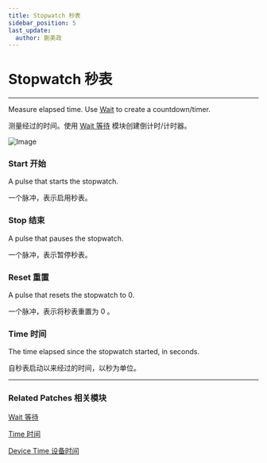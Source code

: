 ```yaml
---
title: Stopwatch 秒表
sidebar_position: 5
last_update:
  author: 蒯美政
---
```


# Stopwatch 秒表

---

Measure elapsed time. Use [Wait](./Wait.md) to create a countdown/timer.

测量经过的时间。使用 [Wait 等待](./Wait.md) 模块创建倒计时/计时器。

![Image](@site/static/img/docs/Utility/stopwatch.png)

### Start 开始

A pulse that starts the stopwatch.

一个脉冲，表示启用秒表。

### Stop 结束

A pulse that pauses the stopwatch.

一个脉冲，表示暂停秒表。

### Reset 重置

A pulse that resets the stopwatch to 0.

一个脉冲，表示将秒表重置为 0 。

### Time 时间

The time elapsed since the stopwatch started, in seconds.

自秒表启动以来经过的时间，以秒为单位。

---

### Related Patches 相关模块

[Wait 等待](./Wait.md)

[Time 时间](./Time.md)

[Device Time 设备时间](./../Device/Device%20Time.md)
